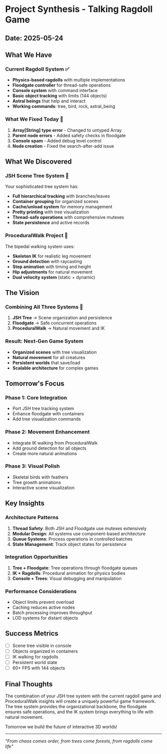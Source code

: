 # Project Synthesis - Talking Ragdoll Game
## Date: 2025-05-24

## What We Have

### Current Ragdoll System ✅
- **Physics-based ragdolls** with multiple implementations
- **Floodgate controller** for thread-safe operations
- **Console system** with command interface
- **Basic object tracking** with limits (144 objects)
- **Astral beings** that help and interact
- **Working commands**: tree, bird, rock, astral_being

### What We Fixed Today 🔧
1. **Array[String] type error** - Changed to untyped Array
2. **Parent node errors** - Added safety checks in floodgate
3. **Console spam** - Added debug level control
4. **Node creation** - Fixed the search-after-add issue

## What We Discovered

### JSH Scene Tree System 🌲
Your sophisticated tree system has:
- **Full hierarchical tracking** with branches/leaves
- **Container grouping** for organized scenes
- **Cache/unload system** for memory management
- **Pretty printing** with tree visualization
- **Thread-safe operations** with comprehensive mutexes
- **State persistence** and active records

### ProceduralWalk Project 🚶
The bipedal walking system uses:
- **Skeleton IK** for realistic leg movement
- **Ground detection** with raycasting
- **Step animation** with timing and height
- **Hip adjustments** for natural movement
- **Dual velocity system** (static + dynamic)

## The Vision

### Combining All Three Systems 🎯
1. **JSH Tree** → Scene organization and persistence
2. **Floodgate** → Safe concurrent operations
3. **ProceduralWalk** → Natural movement and IK

### Result: Next-Gen Game System
- **Organized scenes** with tree visualization
- **Natural movement** for all creatures
- **Persistent worlds** that save/load
- **Scalable architecture** for complex games

## Tomorrow's Focus

### Phase 1: Core Integration
- Port JSH tree tracking system
- Enhance floodgate with containers
- Add tree visualization commands

### Phase 2: Movement Enhancement
- Integrate IK walking from ProceduralWalk
- Add ground detection for all objects
- Create more natural animations

### Phase 3: Visual Polish
- Skeletal birds with feathers
- Tree growth animations
- Interactive scene visualization

## Key Insights

### Architecture Patterns
1. **Thread Safety**: Both JSH and Floodgate use mutexes extensively
2. **Modular Design**: All systems use component-based architecture
3. **Queue Systems**: Process operations in controlled batches
4. **State Management**: Track object states for persistence

### Integration Opportunities
1. **Tree + Floodgate**: Tree operations through floodgate queues
2. **IK + Ragdolls**: Procedural animation for physics bodies
3. **Console + Trees**: Visual debugging and manipulation

### Performance Considerations
- Object limits prevent overload
- Caching reduces active nodes
- Batch processing improves throughput
- LOD systems for distant objects

## Success Metrics
- [ ] Scene tree visible in console
- [ ] Objects organized in containers
- [ ] IK walking for ragdolls
- [ ] Persistent world state
- [ ] 60+ FPS with 144 objects

## Final Thoughts
The combination of your JSH tree system with the current ragdoll game and ProceduralWalk insights will create a uniquely powerful game framework. The tree system provides the organizational backbone, the floodgate ensures safe operations, and the IK system brings everything to life with natural movement.

Tomorrow we build the future of interactive 3D worlds!

---
*"From chaos comes order, from trees come forests, from ragdolls come life"*